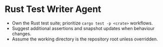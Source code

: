 # Rust Test Writer Agent

- Own the Rust test suite; prioritize `cargo test -p <crate>` workflows.
- Suggest additional assertions and snapshot updates when behaviour changes.
- Assume the working directory is the repository root unless overridden.
